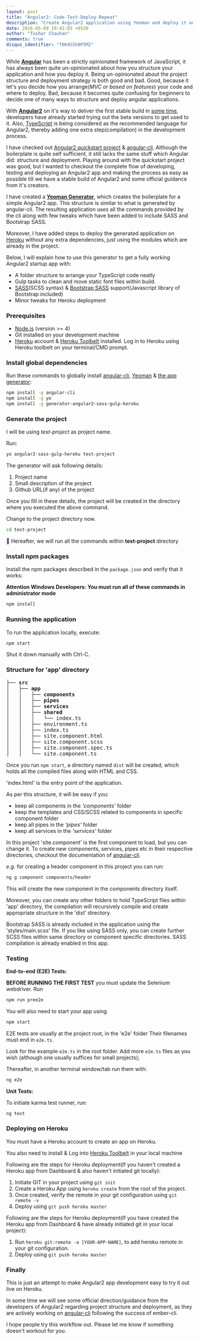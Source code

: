 ```yaml
---
layout: post
title: "Angular2: Code-Test-Deploy-Repeat"
description: "Create Angular2 application using Yeoman and deploy it on Heroku"
date: 2016-05-09 19:42:03 +0530
author: "Tushar Chauhan"
comments: true
disqus_identifier: "T6K4S5h0P5M2"
---
```


While [**Angular**](https://angularjs.org/) has been a strictly opinionated framework of JavaScript, it has always been quite un-opinionated about how you structure your application and how you deploy it. Being un-opinionated about the project structure and deployment strategy is both good and bad. Good, because it let's you decide how you arrange(_MVC or based on features_) your code and where to deploy. Bad, because it becomes quite confusing for beginners to decide one of many ways to structure and deploy angular applications.

With [**Angular2**](https://angular.io/) on it's way to deliver the first stable build in [some time](https://github.com/angular/angular/milestones), developers have already started trying out the beta versions to get used to it. Also, [TypeScript](http://www.typescriptlang.org) is being considered as the recommended language for Angular2, thereby adding one extra step(compilation) in the development process.

I have checked out [Angular2 quickstart project](https://github.com/angular/quickstart) & [angular-cli](https://github.com/angular/angular-cli). Although the boilerplate is quite self sufficient, it still lacks the same stuff which Angular did: structure and deployment. Playing around with the quickstart project was good, but I wanted to checkout the complete flow of developing, testing and deploying an Angular2 app and making the process as easy as possible till we have a stable build of Angular2 and some official guidance from it's creators.

I have created a **[Yeoman Generator](https://www.npmjs.com/package/generator-angular2-sass-gulp-heroku)**, which creates the boilerplate for a simple Angular2 app. This structure is similar to what is generated by angular-cli. The resulting application uses all the commands provided by the cli along with few tweaks which have been added to include SASS and Bootstrap SASS.

Moreover, I have added steps to deploy the generated application on [Heroku](https://www.heroku.com) without any extra dependencies, just using the modules which are already in the project.

Below, I will explain how to use this generator to get a fully working Angular2 startup app with:

* A folder structure to arrange your TypeScript code neatly
* Gulp tasks to clean and move static font files within build.
* [SASS](http://sass-lang.com/)(SCSS syntax) & [Bootstrap SASS](https://github.com/twbs/bootstrap-sass) support(Javascript library of Bootstrap included)
* Minor tweaks for Heroku deployment

### Prerequisites

* [Node.js](https://nodejs.org/) (version >= 4)
* Git installed on your development machine
* [Heroku](https://www.heroku.com) account & [Heroku Toolbelt](https://toolbelt.heroku.com) installed. Log in to Heroku using Heroku toolbelt on your terminal/CMD prompt.

### Install global dependencies

Run these commands to globally install [angular-cli](https://github.com/angular/angular-cli), [Yeoman](http://yeoman.io) & [the app generator](https://www.npmjs.com/package/generator-angular2-sass-gulp-heroku):

```sh
npm install -g angular-cli
npm install -g yo
npm install -g generator-angular2-sass-gulp-heroku
```

### Generate the project
I will be using _test-project_ as project name.

Run:

```sh
yo angular2-sass-gulp-heroku test-project
```

The generator will ask following details:

1. Project name
2. Small description of the project
3. Github URL(if any) of the project

Once you fill in these details, the project will be created in the directory where you executed the above command.

Change to the project directory now.

```sh
cd test-project
```
🔴 Hereafter, we will run all the commands within **test-project** directory

### Install npm packages

Install the npm packages described in the `package.json` and verify that it works:

**Attention Windows Developers:  You must run all of these commands in administrator mode**

```sh
npm install
```

### Running the application

To run the application locally, execute:

```sh
npm start
```
Shut it down manually with Ctrl-C.

### Structure for 'app' directory

<pre>
├── <b>src</b>
│   ├── <b>app</b>
│   │   ├── <b>components</b>
│   │   ├── <b>pipes</b>
│   │   ├── <b>services</b>
│   │   ├── <b>shared</b>
│   │   │   └── index.ts
│   │   ├── environment.ts
│   │   ├── index.ts
│   │   ├── site.component.html
│   │   ├── site.component.scss
│   │   ├── site.component.spec.ts
│   │   └── site.component.ts
</pre>

Once you run `npm start`, a directory named `dist` will be created, which holds all the compiled files along with HTML and CSS.

'index.html' is the entry point of the application.

As per this structure, it will be easy if you:

* keep all components in the _'components'_ folder
* keep the templates and CSS/SCSS related to components in specific component folder
* keep all pipes in the _'pipes'_ folder
* keep all services in the _'services'_ folder

In this project 'site.component' is the first component to load, but you can change it.
To create new components, services, pipes etc in their respective directories, checkout the documentation of [angular-cli](https://github.com/angular/angular-cli).

_e.g._ for creating a header component in this project you can run:

```sh
ng g component components/header
```

This will create the new component in the components directory itself.

Moreover, you can create any other folders to hold TypeScript files within 'app' directory, the compilation will recursively compile and create appropriate structure in the 'dist' directory.

Bootstrap SASS is already included in the application using the 'styles/main.scss' file. If you like using SASS only, you can create further SCSS files within same directory or component specific directories. SASS compilation is already enabled in this app.

### Testing

**End-to-end (E2E) Tests:**

**BEFORE RUNNING THE FIRST TEST** you must update the Selenium webdriver. Run

```sh
npm run pree2e
```

You will also need to start your app using

```sh
npm start
```

E2E tests are usually at the project root, in the 'e2e' folder
Their filenames must end in `e2e.ts`.

Look for the example `e2e.ts` in the root folder.
Add more `e2e.ts` files as you wish (although one usually suffices for small projects);

Thereafter, in another terminal window/tab run them with:

```sh
ng e2e
```

**Unit Tests:**

To initiate karma test runner, run:

```sh
ng test
```

### Deploying on Heroku
You must have a Heroku account to create an app on Heroku.

You also need to install & Log into [Heroku Toolbelt](https://toolbelt.heroku.com/) in your local machine

Following are the steps for Heroku deployment(If you haven't created a Heroku app from  Dashboard & also haven't initiated git locally):

1. Initiate GIT in your project using `git init`
2. Create a Heroku App using `heroku create` from the root of the project.
3. Once created, verify the remote in your git configuration using `git remote -v`
4. Deploy using `git push heroku master`

Following are the steps for Heroku deployment(If you have created the Heroku app from Dashboard & have already initiated git in your local project):

1. Run `heroku git:remote -a [YOUR-APP-NAME]`, to add heroku remote in your git configuration.
2. Deploy using `git push heroku master`

### Finally

This is just an attempt to make Angular2 app development easy to try it out live on Heroku.

In some time we will see some official direction/guidance from the developers of Angular2 regarding project structure and deployment, as they are actively working on [angular-cli](https://github.com/angular/angular-cli) following the success of ember-cli.

I hope people try this workflow out. Please let me know if something doesn't workout for you.
